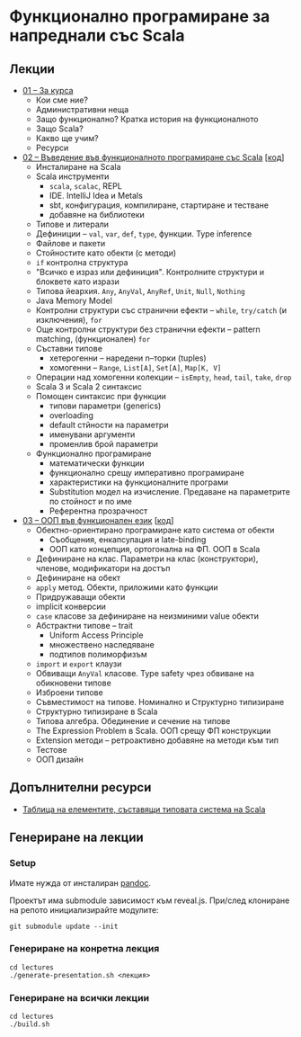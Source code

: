 # Функционално програмиране за напреднали със Scala

## Лекции

* [01 – За курса](https://scala-fmi.github.io/scala-fmi-2022/lectures/01-intro.html)
  - Кои сме ние?
  - Административни неща
  - Защо функционално? Кратка история на функционалното
  - Защо Scala?
  - Какво ще учим?
  - Ресурси
* [02 – Въведение във функционалното програмиране със Scala](https://scala-fmi.github.io/scala-fmi-2022/lectures/02-fp-with-scala.html) \[[код](lectures/examples/02-fp-with-scala)\]
  - Инсталиране на Scala
  - Scala инструменти
    * `scala`, `scalac`, REPL
    * IDE. IntelliJ Idea и Metals
    * sbt, конфигурация, компилиране, стартиране и тестване
    * добавяне на библиотеки
  - Типове и литерали
  - Дефиниции – `val`, `var`, `def`, `type`, функции. Type inference
  - Файлове и пакети
  - Стойностите като обекти (с методи)
  - `if` контролна структура
  - "Всичко е израз или дефиниция". Контролните структури и блоквете като изрази
  - Типова йеархия. `Any`, `AnyVal`, `AnyRef`, `Unit`, `Null`, `Nothing`
  - Java Memory Model
  - Контролни структури със странични ефекти – `while`, `try/catch` (и изключения), `for`
  - Още контролни структури без странични ефекти – pattern matching, (функционален) `for`
  - Съставни типове
    * хетерогенни – наредени n–торки (tuples)
    * хомогенни – `Range`, `List[A]`, `Set[A]`, `Map[K, V]`
  - Операции над хомогенни колекции – `isEmpty`, `head`, `tail`, `take`, `drop`
  - Scala 3 и Scala 2 синтаксис
  - Помощен синтаксис при функции
    * типови параметри (generics)
    * overloading
    * default стйности на параметри
    * именувани аргументи
    * променлив брой параметри
  - Функционално програмиране
    * математически функции
    * функционално срещу императивно програмиране
    * характеристики на функционалните програми
    * Substitution модел на изчисление. Предаване на параметрите по стойност и по име
    * Референтна прозрачност
* [03 – ООП във функционален език](https://scala-fmi.github.io/scala-fmi-2022/lectures/03-oop-in-a-functional-language.html) \[[код](lectures/examples/03-oop-in-a-functional-language)\]
  - Обектно-ориентирано програмиране като система от обекти
    * Съобщения, енкапсулация и late-binding
    * ООП като концепция, ортогонална на ФП. ООП в Scala
  - Дефиниране на клас. Параметри на клас (конструктори), членове, модификатори на достъп
  - Дефиниране на обект
  - `apply` метод. Обекти, приложими като функции
  - Придружаващи обекти
  - implicit конверсии
  - `case` класове за дефиниране на неизминими value обекти
  - Абстрактни типове – trait
    * Uniform Access Principle
    * множествено наследяване
    * подтипов полиморфизъм
  - `import` и `export` клаузи
  - Обвиващи `AnyVal` класове. Type safety чрез обвиване на обикновени типове
  - Изброени типове
  - Съвместимост на типове. Номинално и Структурно типизиране
  - Структурно типизиране в Scala
  - Типова алгебра. Обединение и сечение на типове
  - The Expression Problem в Scala. ООП срещу ФП конструкции
  - Extension методи – ретроактивно добавяне на методи към тип
  - Тестове
  - ООП дизайн

## Допълнителни ресурси

* [Таблица на елементите, съставящи типовата система на Scala](resources/type-elements-in-scala.md)

## Генериране на лекции

### Setup

Имате нужда от инсталиран [pandoc](https://pandoc.org/installing.html).

Проектът има submodule зависимост към reveal.js. При/след клониране на репото инициализирайте модулите:

    git submodule update --init

### Генериране на конретна лекция

    cd lectures
    ./generate-presentation.sh <лекция>

### Генериране на всички лекции

    cd lectures
    ./build.sh
